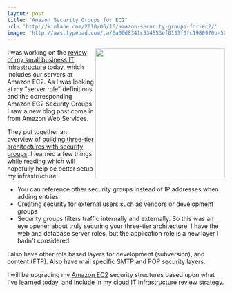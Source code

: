 ```yaml
---
layout: post
title: "Amazon Security Groups for EC2"
url: 'http://kinlane.com/2010/06/16/amazon-security-groups-for-ec2/'
image: 'http://aws.typepad.com/.a/6a00d8341c534853ef0133f0fc1980970b-500wi'
---
```


<img class="alignnone c1" title="Three-Tier Architecture with Amazon" src="http://aws.typepad.com/.a/6a00d8341c534853ef0133f0fc1980970b-500wi" alt="" width="300" align="right" />I was working on the [review of my small business IT infrastructure][1] today, which includes our servers at Amazon EC2. As I was looking at my "server role" definitions and the corresponding Amazon EC2 Security Groups I saw a new blog post come in from Amazon Web Services.

They put together an overview of [building three-tier architectures with security groups][2]. I learned a few things while reading which will hopefully help be better setup my infrastructure:

  * You can reference other security groups instead of IP addresses when adding entries
  * Creating security for external users such as vendors or development groups
  * Security groups filters traffic internally and externally.
So this was an eye opener about truly securing your three-tier architecture. I have the web and database server roles, but the application role is a new layer I hadn't considered.

I also have other role based layers for development (subversion), and content (FTP). Also have mail specific SMTP and POP security layers.

I will be upgrading my [Amazon EC2][3] security structures based upon what I've learned today, and include in my [cloud IT infrastructure][1] review strategy.

   [1]: http://www.kinlane.com/2010/06/small-business-it-review/
   [2]: http://aws.typepad.com/aws/2010/06/building-three-tier-architectures-with-security-groups.html
   [3]: http://www.kinlane.com/category/amazon/amazon-ec2/
